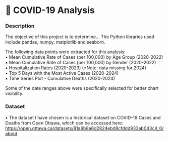 # 🦠  COVID-19 Analysis
### Description
The objective of this project is to determine... The Python libraries used include pandas, numpy, matplotlib and seaborn. <br/>

The following data points were extracted for this analysis:<br/>
▪    Mean Cumulative Rate of Cases (per 100,000) by Age Group (2020-2022)  <br/>
▪    Mean Cumulative Rate of Cases (per 100,000) by Gender (2020-2022)  <br/>
▪    Hospitalization Rates (2020-2023)  (*Note: data missing for 2024) <br/> 
▪    Top 5 Days with the Most Active Cases (2020-2024)   <br/>
▪    Time Series Plot - Cumulative Deaths (2020-2024)  <br/> 

Some of the date ranges above were specifically selected for better chart visibility.<br/>

### Dataset
▪    The dataset I have chosen is a historical dataset on COVID-19 Cases and Deaths from Open Ottawa, which can be accessed here: <br/>
https://open.ottawa.ca/datasets/81a6b8a6d2824ebd8cfddd933ab043c4_0/about<br/>


